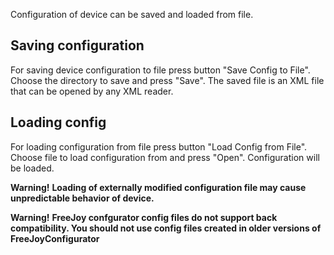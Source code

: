 Configuration of device can be saved and loaded from file. 

## Saving configuration

For saving device configuration to file press button "Save Config to File". Choose the directory to save and press "Save". 
The saved file is an XML file that can be opened by any XML reader.

## Loading config

For loading configuration from file press button "Load Config from File". Choose file to load configuration from and press "Open". Configuration will be loaded. 

**Warning!** 
**Loading of externally modified configuration file may cause unpredictable behavior of device.**

**Warning!** 
**FreeJoy confgurator config files do not support back compatibility. You should not use config files created in older versions of FreeJoyConfigurator**